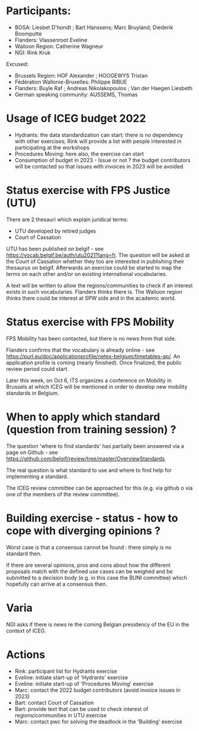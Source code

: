 # Participants:
- BOSA: Liesbet D'hondt ; Bart Hanssens; Marc Bruyland; Diederik Boomputte
- Flanders:  Vlassenroot Eveline 
- Walloon Region: Catherine Wagneur
- NGI: Rink Kruk

Excused:
- Brussels Region: HOF Alexander ; HOOGEWYS Tristan
- Fédération Wallonie-Bruxelles: Philippe RIBUE
- Flanders: Buyle Raf ; Andreas Nikolakopoulos ; Van der Haegen Liesbeth
- German speaking community: AUSSEMS, Thomas

# Usage of ICEG budget 2022

- Hydrants: the data standardization can start; there is no dependency with other exercises; Rink will provide a list with people interested in participating at the workshops
- Procedures Moving: here also, the exercise can start
- Consumption of budget in 2023 - Issue or not ? the budget contributors will be contacted so that issues with invoices in 2023 will be avoided

# Status exercise with FPS Justice (UTU)
There are 2 thesauri which explain juridical terms: 
- UTU developed by retired judges
- Court of Cassation

UTU has been published on belgif - see https://vocab.belgif.be/auth/utu2021?lang=fr.
The question will be asked at the Court of Cassation whether they too are interested in publishing their thesaurus on belgif.
Afterwards an exercise could be started to map the terms on each other and/or on existing  international vocabularies.

A text will be written to allow the regions/communities to check if an interest exists in such vocabularies. Flanders thinks there is. The Walloon region thinks there could be interest at SPW side and in the academic world. 

# Status exercise with FPS Mobility
FPS Mobility has been contacted, but there is no news from that side.

Flanders confirms that the vocabulary is already online - see https://purl.eu/doc/applicationprofile/netex-belgium/timetables-ap/.
An application profile is coming (nearly finished).
Once finalized, the public review period could start.

Later this week, on Oct 6, ITS organizes a conference on Mobility in Brussels at which ICEG will be mentioned in order to develop new mobility standards in Belgium.

# When to apply which standard (question from training session) ?
The question 'where to find standards' has partially been answered via a page on Github - see https://github.com/belgif/review/tree/master/OverviewStandards.

The real question is what standard to use and where to find help for implementing a standard.

The ICEG review committee can be approached for this (e.g. via github o via one of the members of the review committee).

# Building exercise - status - how to cope with diverging opinions ?
Worst case is that a consensus cannot be found : there simply is no standard then.

If there are several opinions, pros and cons about how the different proposals match with the defined use cases can be weighed and be submitted to a decision body (e.g. in this case the BUNI committee) which hopefully can arrive at a consensus then.

# Varia
NGI asks if there is news re the coming Belgian presidency of the EU in the context of ICEG.

# Actions
- Rink: participant list for Hydrants exercise
- Eveline: initiate start-up of 'Hydrants' exercise
- Eveline: initiate start-up of 'Procedures Moving' exercise
- Marc: contact the 2022 budget contributors (avoid invoice issues in 2023)
- Bart: contact Court of Cassation
- Bart: provide text that can be used to check interest of regions/communities in UTU exercise
- Marc: contact pwc for solving the deadlock in the 'Building' exercise
